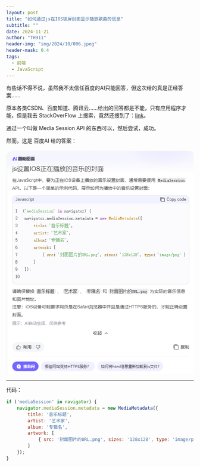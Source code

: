 ```yaml
---
layout: post
title: "如何通过js在IOS锁屏封面显示播放歌曲的信息"
subtitle: ""
date: 2024-11-21
author: "TH911"
header-img: "img/2024/10/006.jpeg"
header-mask: 0.4
tags:
  - 前端
  - JavaScript
---
```


有些话不得不说，虽然我不太信任百度的AI只能回答，但这次给的真是正经答案......

原本各类CSDN、百度知道、腾讯云......给出的回答都是不能，只有应用程序才能，但是我去 StackOverFlow 上搜索，竟然还搜到了：[link](https://stackoverflow.com/questions/44418606/how-do-i-set-a-thumbnail-when-playing-audio-in-ios-safari)。

通过一个叫做 Media Session API 的东西可以，然后尝试，成功。

然而，这是 百度AI 给的答案：

![](/img/2024/11/024.png)

***

代码：

```js
if ('mediaSession' in navigator) {
    navigator.mediaSession.metadata = new MediaMetadata({
        title: '音乐标题',
        artist: '艺术家',
        album: '专辑名',
        artwork: [
            { src: '封面图片的URL.png', sizes: '128x128', type: 'image/png' }
        ]
    });
}
```